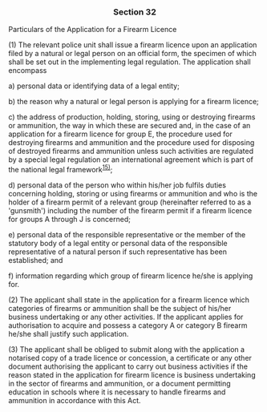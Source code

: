 ### <a name="section_32"></a><p align="center">Section 32</p>

Particulars of the Application for a Firearm Licence

(1) The relevant police unit shall issue a firearm licence upon an application filed by a natural or legal person on an official form, the specimen of which shall be set out in the implementing legal regulation. The application shall encompass

a) personal data or identifying data of a legal entity;

b) the reason why a natural or legal person is applying for a firearm licence;

c) the address of production, holding, storing, using or destroying firearms or ammunition, the way in which these are secured and, in the case of an application for a firearm licence for group E, the procedure used for destroying firearms and ammunition and the procedure used for disposing of destroyed firearms and ammunition unless such activities are regulated by a special legal regulation or an international agreement which is part of the national legal framework<a name="fn15_ref"></a><sup>[15)](#fn15)</sup>;

d) personal data of the person who within his/her job fulfils duties concerning holding, storing or using firearms or ammunition and who is the holder of a firearm permit of a relevant group (hereinafter referred to as a 'gunsmith') including the number of the firearm permit if a firearm licence for groups A through J is concerned;

e) personal data of the responsible representative or the member of the statutory body of a legal entity or personal data of the responsible representative of a natural person if such representative has been established; and

f) information regarding which group of firearm licence he/she is applying for.

(2) The applicant shall state in the application for a firearm licence which categories of firearms or ammunition shall be the subject of his/her business undertaking or any other activities. If the applicant applies for authorisation to acquire and possess a category A or category B firearm he/she shall justify such application.

(3) The applicant shall be obliged to submit along with the application a notarised copy of a trade licence or concession, a certificate or any other document authorising the applicant to carry out business activities if the reason stated in the application for firearm licence is business undertaking in the sector of firearms and ammunition, or a document permitting education in schools where it is necessary to handle firearms and ammunition in accordance with this Act.

